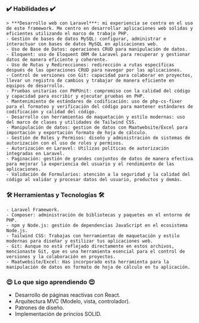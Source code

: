 ### ✔️ Habilidades ✔️
    > ***Desarrollo web con Laravel***: mi experiencia se centra en el uso de este framework. Me centro en desarrollar aplicaciones web sólidas y eficientes utilizando el marco de trabajo PHP.
    - Gestión de bases de datos MySQL: configurar, administrar e interactuar con bases de datos MySQL en aplicaciones web.
    - Uso de Base de Datos: operaciones CRUD para manipulación de datos.
    - Eloquent: uso de Eloquent ORM de Laravel para recuperar y gestionar datos de manera eficiente y coherente.
    - Uso de Rutas y Redirecciones: redirección a rutas específicas después de las operaciones CRUD para navegar por las aplicaciones.
    - Control de versiones con Git: capacidad para colaborar en proyectos, llevar un registro de cambios y trabajar de manera eficiente en equipos de desarrollo.
    - Pruebas unitarias con PHPUnit: compromiso con la calidad del código y capacidad para escribir y ejecutar pruebas en PHP.
    - Mantenimiento de estándares de codificación: uso de php-cs-fixer para el formateo y verificación del código para mantener estándares de codificación y calidad del código.
    - Desarrollo con herramientas de maquetación y estilo modernas: uso del marco de clases y utilidades de Tailwind CSS.
    - Manipulación de datos: gestion de datos con Maatwebsite/Excel para importación y exportación formato de hoja de cálculo.
    - Gestión de Roles y Permisos: diseño y administración de sistemas de autorización con el uso de roles y permisos.
    - Autorización en Laravel: Utilizas políticas de autorización integradas en Laravel.
    - Paginación: gestión de grandes conjuntos de datos de manera efectiva para mejorar la experiencia del usuario y el rendimiento de las aplicaciones.
    - Validación de Formularios: atención a la seguridad y la calidad del código al validar y procesar datos del usuario, productos y demás.
    
### 🛠 Herramientas y Tecnologías 🛠
    - Laravel Framework.
    - Composer: administración de bibliotecas y paquetes en el entorno de PHP.
    - npm y Node.js: gestión de dependencias JavaScript en el ecosistema Node.js.
    - Tailwind CSS: Trabajas con herramientas de maquetación y estilo modernas para diseñar y estilizar tus aplicaciones web.
    - Git: Aunque no está reflejado directamente en estos archivos, mencionaste Git, que es una herramienta esencial para el control de versiones y la colaboración en proyectos.
    - Maatwebsite/Excel: Has incorporado esta herramienta para la manipulación de datos en formato de hoja de cálculo en tu aplicación.

### 😍 Lo que sigo aprendiendo 😍
- Desarrollo de páginas reactivas con React.
- Arquitectura MVC (Modelo, vista, controlador).
- Patrones de diseño.
- Implementación de princios SOLID.

